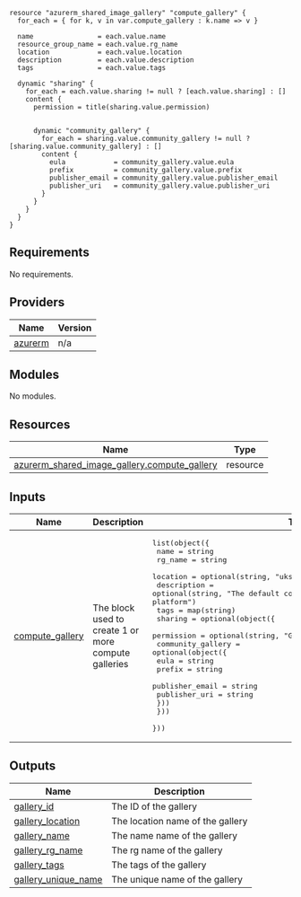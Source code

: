 ```hcl
resource "azurerm_shared_image_gallery" "compute_gallery" {
  for_each = { for k, v in var.compute_gallery : k.name => v }

  name                = each.value.name
  resource_group_name = each.value.rg_name
  location            = each.value.location
  description         = each.value.description
  tags                = each.value.tags

  dynamic "sharing" {
    for_each = each.value.sharing != null ? [each.value.sharing] : []
    content {
      permission = title(sharing.value.permission)


      dynamic "community_gallery" {
        for_each = sharing.value.community_gallery != null ? [sharing.value.community_gallery] : []
        content {
          eula            = community_gallery.value.eula
          prefix          = community_gallery.value.prefix
          publisher_email = community_gallery.value.publisher_email
          publisher_uri   = community_gallery.value.publisher_uri
        }
      }
    }
  }
}

```
## Requirements

No requirements.

## Providers

| Name | Version |
|------|---------|
| <a name="provider_azurerm"></a> [azurerm](#provider\_azurerm) | n/a |

## Modules

No modules.

## Resources

| Name | Type |
|------|------|
| [azurerm_shared_image_gallery.compute_gallery](https://registry.terraform.io/providers/hashicorp/azurerm/latest/docs/resources/shared_image_gallery) | resource |

## Inputs

| Name | Description | Type | Default | Required |
|------|-------------|------|---------|:--------:|
| <a name="input_compute_gallery"></a> [compute\_gallery](#input\_compute\_gallery) | The block used to create 1 or more compute galleries | <pre>list(object({<br>    name        = string<br>    rg_name     = string<br>    location    = optional(string, "uksouth")<br>    description = optional(string, "The default compute gallery used within the azure platform")<br>    tags        = map(string)<br>    sharing = optional(object({<br>      permission = optional(string, "Groups")<br>      community_gallery = optional(object({<br>        eula            = string<br>        prefix          = string<br>        publisher_email = string<br>        publisher_uri   = string<br>      }))<br>    }))<br>  }))</pre> | n/a | yes |

## Outputs

| Name | Description |
|------|-------------|
| <a name="output_gallery_id"></a> [gallery\_id](#output\_gallery\_id) | The ID of the gallery |
| <a name="output_gallery_location"></a> [gallery\_location](#output\_gallery\_location) | The location name of the gallery |
| <a name="output_gallery_name"></a> [gallery\_name](#output\_gallery\_name) | The name name of the gallery |
| <a name="output_gallery_rg_name"></a> [gallery\_rg\_name](#output\_gallery\_rg\_name) | The rg name of the gallery |
| <a name="output_gallery_tags"></a> [gallery\_tags](#output\_gallery\_tags) | The tags of the gallery |
| <a name="output_gallery_unique_name"></a> [gallery\_unique\_name](#output\_gallery\_unique\_name) | The unique name of the gallery |
